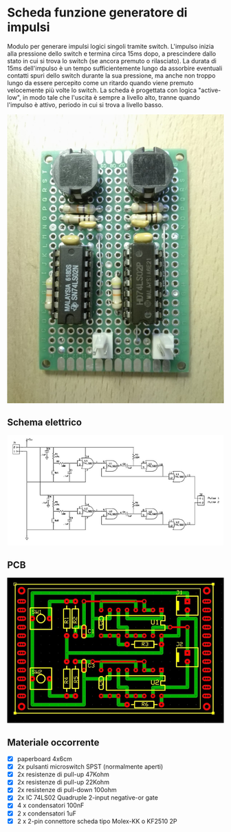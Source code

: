 # Scheda funzione generatore di impulsi
Modulo per generare impulsi logici singoli tramite switch.
L'impulso inizia alla pressione dello switch e termina circa 15ms dopo, a prescindere dallo stato in cui si trova lo switch (se ancora premuto o rilasciato).
La durata di 15ms dell'impulso è un tempo sufficientemente lungo da assorbire eventuali contatti spuri dello switch durante la sua pressione,
ma anche non troppo lungo da essere percepito come un ritardo quando viene premuto velocemente più volte lo switch.
La scheda è progettata con logica "active-low", in modo tale che l'uscita è sempre a livello alto, tranne quando l'impulso è attivo, periodo in cui si trova a livello basso.

![sf-built](sf-06_built.jpg)


## Schema elettrico
![sf-schematic](sf-06_sch.jpg)


## PCB
![sf-pcb](sf-06_pcb.jpg)


## Materiale occorrente
- [x] paperboard 4x6cm
- [x] 2x pulsanti microswitch SPST (normalmente aperti)
- [x] 2x resistenze di pull-up 47Kohm
- [x] 2x resistenze di pull-up 22Kohm
- [x] 2x resistenze di pull-down 100ohm
- [x] 2x IC 74LS02 Quadruple 2-input negative-or gate
- [x] 4 x condensatori 100nF
- [x] 2 x condensatori 1uF
- [x] 2 x 2-pin connettore scheda tipo Molex-KK o KF2510 2P